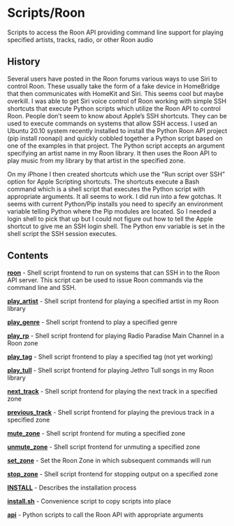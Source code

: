 Scripts/Roon
============

Scripts to access the Roon API providing command line support for playing specified artists, tracks, radio, or other Roon audio

History
-------

Several users have posted in the Roon forums various ways to use Siri to control Roon.
These usually take the form of a fake device in HomeBridge that then communicates with
HomeKit and Siri. This seems cool but maybe overkill. I was able to get Siri voice
control of Roon working with simple SSH shortcuts that execute Python scripts which
utilize the Roon API to control Roon. People don’t seem to know about Apple’s SSH
shortcuts. They can be used to execute commands on systems that allow SSH access.
I used an Ubuntu 20.10 system recently installed to install the Python Roon API project
(pip install roonapi) and quickly cobbled together a Python script based on one of the
examples in that project. The Python script accepts an argument specifying an artist
name in my Roon library. It then uses the Roon API to play music from my library by
that artist in the specified zone.

On my iPhone I then created shortcuts which use the “Run script over SSH”
option for Apple Scripting shortcuts. The shortcuts execute a Bash command which is a
shell script that executes the Python script with appropriate arguments. It all seems
to work. I did run into a few gotchas. It seems with current Python/Pip installs you
need to specify an environment variable telling Python where the Pip modules are located.
So I needed a login shell to pick that up but I could not figure out how to tell the
Apple shortcut to give me an SSH login shell. The Python env variable is set in the
shell script the SSH session executes.

Contents
--------

[**roon**](Roon/roon) - Shell script frontend to run on systems that can SSH in to the Roon API server. This script can be used to issue Roon commands via the command line and SSH.

[**play_artist**](Roon/play_artist) - Shell script frontend for playing a specified artist in my Roon library

[**play_genre**](Roon/play_genre) - Shell script frontend to play a specified genre

[**play_rp**](Roon/play_rp) - Shell script frontend for playing Radio Paradise Main Channel in a Roon zone

[**play_tag**](Roon/play_tag) - Shell script frontend to play a specified tag (not yet working)

[**play_tull**](Roon/play_tull) - Shell script frontend for playing Jethro Tull songs in my Roon library

[**next_track**](Roon/next_track) - Shell script frontend for playing the next track in a specified zone

[**previous_track**](Roon/previous_track) - Shell script frontend for playing the previous track in a specified zone

[**mute_zone**](Roon/mute_zone) - Shell script frontend for muting a specified zone

[**unmute_zone**](Roon/unmute_zone) - Shell script frontend for unmuting a specified zone

[**set_zone**](Roon/set_zone) - Set the Roon Zone in which subsequent commands will run

[**stop_zone**](Roon/stop_zone) - Shell script frontend for stopping output on a specified zone

[**INSTALL**](Roon/INSTALL) - Describes the installation process

[**install.sh**](Roon/install.sh) - Convenience script to copy scripts into place

[**api**](Roon/api/README.md) - Python scripts to call the Roon API with appropriate arguments
